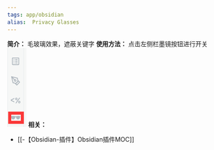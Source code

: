 ```yaml
---
tags: app/obsidian
alias:  Privacy Glasses
---
```

**简介：**
毛玻璃效果，遮蔽关键字
**使用方法：**
点击左侧栏墨镜按钮进行开关
![](https://raw.githubusercontent.com/ContraChen/picBed/master/img/202204302220476.png)
**相关：**
* [[-【Obsidian-插件】Obsidian插件MOC]]